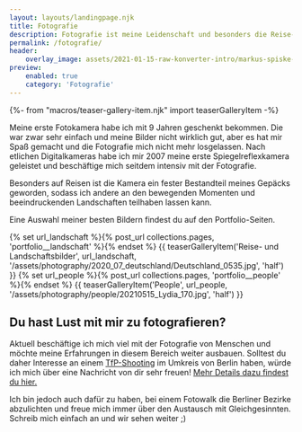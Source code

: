 ```yaml
---
layout: layouts/landingpage.njk
title: Fotografie
description: Fotografie ist meine Leidenschaft und besonders die Reise- und Landschaftsfotografie hat es mir angetan.
permalink: /fotografie/
header:
    overlay_image: assets/2021-01-15-raw-konverter-intro/markus-spiske-nfwBWcaFAYg-unsplash.jpg
preview:
    enabled: true
    category: 'Fotografie'
---
```

{%- from "macros/teaser-gallery-item.njk" import teaserGalleryItem -%}
<div class="p-4 bg-gray-100 text-gray-700">
  <div class="container p-4 my-4 text-base sm:text-lg md:text-xl">
    <p class="mb-4">
        Meine erste Fotokamera habe ich mit 9 Jahren geschenkt bekommen.
        Die war zwar sehr einfach und meine Bilder nicht wirklich gut, aber es hat mir Spaß gemacht und die Fotografie mich nicht mehr losgelassen.
        Nach etlichen Digitalkameras habe ich mir 2007 meine erste Spiegelreflexkamera geleistet und beschäftige mich seitdem intensiv mit der Fotografie.
    </p>
    <p class="mb-4">
        Besonders auf Reisen ist die Kamera ein fester Bestandteil meines Gepäcks geworden,
        sodass ich andere an den bewegenden Momenten und beeindruckenden Landschaften teilhaben lassen kann.
    </p>
    <p class="mb-4">
        Eine Auswahl meiner besten Bildern findest du auf den Portfolio-Seiten.
    </p>

<div class="flex flex-wrap justify-center">
{% set url_landschaft %}{% post_url collections.pages, 'portfolio__landschaft' %}{% endset %}
{{ teaserGalleryItem('Reise- und Landschaftsbilder', url_landschaft, '/assets/photography/2020_07_deutschland/Deutschland_0535.jpg', 'half') }}
{% set url_people %}{% post_url collections.pages, 'portfolio__people' %}{% endset %}
{{ teaserGalleryItem('People', url_people, '/assets/photography/people/20210515_Lydia_170.jpg', 'half') }}
</div>

<h2 class="mb-6 mt-12">Du hast Lust mit mir zu fotografieren?</h2>
<p class="mb-4">
    Aktuell beschäftige ich mich viel mit der Fotografie von Menschen und möchte meine Erfahrungen in diesem Bereich weiter ausbauen.
    Solltest du daher Interesse an einem <a href="{% post_url collections.pages, 'tfp-shooting' %}" class="text-red-900">TfP-Shooting</a> im Umkreis von Berlin haben, würde ich mich über eine Nachricht von dir sehr freuen!
    <a href="{% post_url collections.pages, 'tfp-shooting' %}" class="text-red-900">Mehr Details dazu findest du hier.</a>
</p>
<p>
    Ich bin jedoch auch dafür zu haben, bei einem Fotowalk die Berliner Bezirke abzulichten und freue mich immer über den Austausch mit Gleichgesinnten.
    Schreib mich einfach an und wir sehen weiter ;)
</p>
  </div>
</div>
